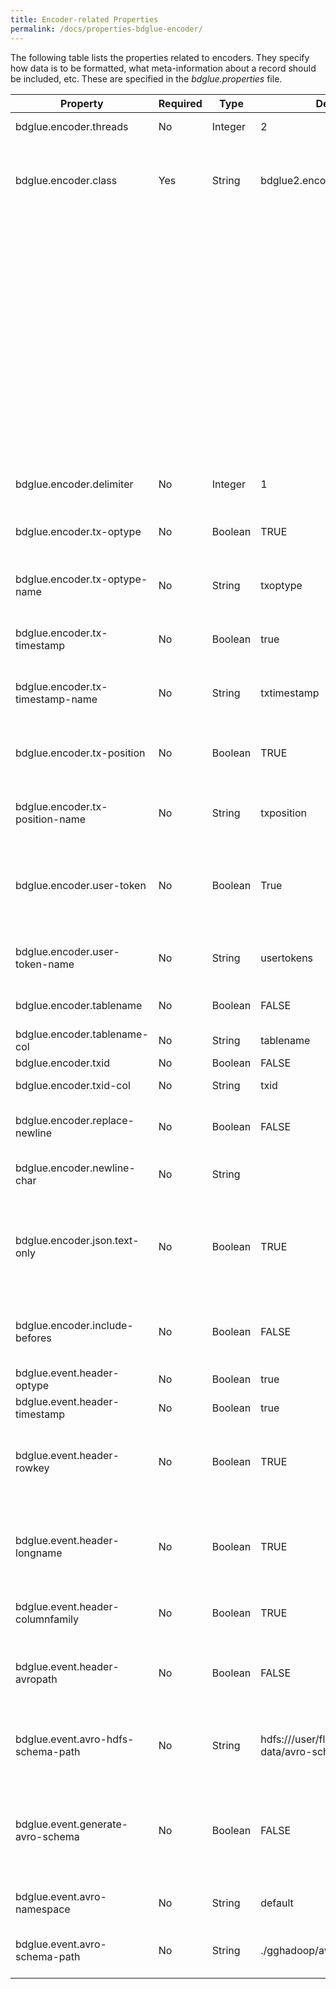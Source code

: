 ```yaml
---
title: Encoder-related Properties
permalink: /docs/properties-bdglue-encoder/
---
```

The following table lists the properties related to encoders. They specify how data is to be formatted, what meta-information about a record should be included, etc. These are specified in the _bdglue.properties_ file. 

| Property | Required | Type | Default | Notes |
| -------- | -------- | ---- | ------- | ----- |
bdglue.encoder.threads|No|Integer|2|The number of encoder threads to run in parallel.
bdglue.encoder.class|Yes|String|bdglue2.encoder.JsonEncoder|The fully qualified class name (FQCN) of the class that will be called to encode the data. These Encoders, and any that are custom built, implement the interface bdglue2.encoder.BDGlueEncoder. Built-in options are:
|||||* bdglue2.encoder.AvroEncoder (encode in an Avro formatted byte array)
|||||* bdglue2.encoder.AvroGenericRecordEncoder (encode an instance of an Avro GenericRecord)
|||||* bdglue2.encoder.DelimtedTextEncoder (encode in delimited text format)
|||||* bdglue2.encoder.JsonEncoder (encode in JSON format)
|||||* bdglue2.encoder.NullEncoder (does not encode the data. This is used when the publisher will not pass along the data as encoded, and instead will apply the data to the target “column-by-column”. Example targets that approach things this way include HBase, Oracle NoSQL Table API, Cassandra, and others.
bdglue.encoder.delimiter|No|Integer|1|Default is ^A (001). Enter the numeric representation of the desired character (i.e. a semicolon is 073 in octal, 59 in decimal).
bdglue.encoder.tx-optype|No|Boolean|TRUE|Include the transaction operation type in a column in the encoded data. Note that this configuration must match the corresponding property in the schemadef.properties file. 
bdglue.encoder.tx-optype-name|No |String |txoptype |The name of the column to populate the operation type value in. Note that this configuration must match the corresponding property in the schemadef.properties file. 
bdglue.encoder.tx-timestamp|No |Boolean |true |Include the transaction operation type in a column in the encoded data. Note that this configuration must match the corresponding property in the schemadef.properties file. 
bdglue.encoder.tx-timestamp-name|No |String |txtimestamp |The name of the column to populate the transaction timestamp value in. Note that this configuration must match the corresponding property in the schemadef.properties file. 
bdglue.encoder.tx-position|No|Boolean|TRUE|Include information pertaining to the position of this operation in the transaction flow. This is used to allow sorting of operations when they are occurring more frequently than the granularity of the tx-timestamp.
bdglue.encoder.tx-position-name|No|String|txposition|The name of the column to populate the transaction position value in. Note that this configuration must match the corresponding property in the schemadef.properties file.
bdglue.encoder.user-token|No |Boolean |True |Populate a field that will contain a comma delimited list of any user tokens that accompany the record in the form of “token1=value, token2=value, …”. This property must be the same as the corresponding property found for schemadef.
bdglue.encoder.user-token-name|No |String |usertokens |The name of the field that will contain the list of user-defined tokens. This property must be the same as the corresponding property found for schemadef. 
bdglue.encoder.tablename|No|Boolean|FALSE|Populate a field with the name of the source table. This will be the “long” table name in schema.table format.
bdglue.encoder.tablename-col|No|String|tablename|The name of the field to populate with the name of the source table.
bdglue.encoder.txid|No|Boolean|FALSE|Populate a field with a transaction identifier.
bdglue.encoder.txid-col|No|String|txid|The name of the field to populate with the transaction identifier.
bdglue.encoder.replace-newline|No|Boolean|FALSE|Replace newline characters found in string fields with another character. This is needed because newlines can cause problems in some downstream targets.
bdglue.encoder.newline-char|No|String|<space>|The character to substitute for newlines in string fields. The default is “ “ (a space). Override with another character if needed.
bdglue.encoder.json.text-only|No|Boolean|TRUE|Whether or not to represent all column values as quoted text strings. When ‘true’, a numeric field would be represented as “ID”:”789”. When false, that same field would be represented as “ID”:789, (no quotes around the value), which allows the downstream JSON parser to know to parse this as a number.
bdglue.encoder.include-befores|No|Boolean|FALSE|Include the before images representation of all columns when encoding an operation. This option is only supported for JSON encoding at this time and will be ignored by other encoders.
bdglue.event.header-optype|No |Boolean |true |Include the operation type in the Flume event header 
bdglue.event.header-timestamp|No |Boolean |true |Include the transaction timestamp in the Flume event header. 
bdglue.event.header-rowkey|No|Boolean|TRUE|Boolean as to whether or not to include a value for the row's key as a concatenation of the key columns in the event header information. HBase and NoSQL KV API need this. It is also needed if the publisher hash is based on key rather than table name.
bdglue.event.header-longname|No|Boolean|TRUE|Boolean as to whether or not to include the "long" table name in the header. The long name is normally in the form of “schema.tablename”. FALSE will cause the "short" name (table name only) to be included. Most prefer the long name. HBase and NoSQL prefer the short name.
bdglue.event.header-columnfamily|No|Boolean|TRUE|Boolean as to whether or not to include a "columnFamily" value in the header. This is needed for Hbase.
bdglue.event.header-avropath|No|Boolean|FALSE|Boolean as to whether or not to include the path to the Avro schema file in the header. This is needed for Avro encoding where Avro-formatted files are created in HDFS, including those that will be leveraged by Hive.
bdglue.event.avro-hdfs-schema-path|No|String|hdfs:///user/flume/gg-data/avro-schema/|The URI in HDFS where Avro schemas can be found. This information is passed along as the header-avropath and is required by Flume when writing Avro-formatted files to HDFS.
bdglue.event.generate-avro-schema|No|Boolean|FALSE|Boolean on whether or not to generate the avro schema on the fly. This is really intended for testing and should likely always be false. It might be useful at some point in the future to use to support Avro schema evolution. Note that current built-in schema generation capabilities are not on par with those in schemadef.
bdglue.event.avro-namespace|No|String|default|The namespace to use in avro schemas if the actual table schema name is not present. The table schema name will override.
bdglue.event.avro-schema-path|No|String|./gghadoop/avro|The path on local disk where we can find the avro schemas and/or where they will be written if we were to generate them on the fly.




